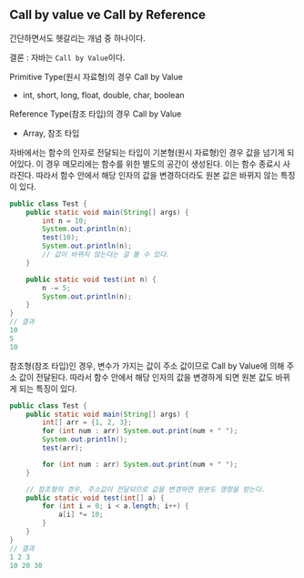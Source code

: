 ## Call by value ve Call by Reference

간단하면서도 헷갈리는 개념 중 하나이다. 

결론 : 자바는 `Call by Value`이다.



Primitive Type(원시 자료형)의 경우 Call by Value

- int, short, long, float, double, char, boolean



Reference Type(참조 타입)의 경우 Call by Value

- Array, 참조 타입



자바에서는 함수의 인자로 전달되는 타입이 기본형(원시 자료형)인 경우 값을 넘기게 되어있다. 이 경우 메모리에는 함수를 위한 별도의 공간이 생성된다. 이는 함수 종료시 사라진다. 따라서 함수 안에서 해당 인자의 값을 변경하더라도 원본 값은 바뀌지 않는 특징이 있다.
```java
public class Test {
    public static void main(String[] args) {
        int n = 10;
        System.out.println(n);
        test(10);
        System.out.println(n);
        // 값이 바뀌지 않는다는 걸 볼 수 있다. 
    }

    public static void test(int n) {
        n -= 5;
        System.out.println(n);
    }
}
// 결과
10
5
10
```

참조형(참조 타입)인 경우, 변수가 가지는 값이 주소 값이므로 Call by Value에 의해 주소 값이 전달된다. 따라서 함수 안에서 해당 인자의 값을 변경하게 되면 원본 값도 바뀌게 되는 특징이 있다.

```java
public class Test {
    public static void main(String[] args) {
        int[] arr = {1, 2, 3};
        for (int num : arr) System.out.print(num + " ");
        System.out.println();
        test(arr);

        for (int num : arr) System.out.print(num + " ");
    }

    // 참조형의 경우, 주소값이 전달되므로 값을 변경하면 원본도 영향을 받는다.
    public static void test(int[] a) {
        for (int i = 0; i < a.length; i++) {
            a[i] *= 10;
        }
    }
}
// 결과
1 2 3 
10 20 30 
```
